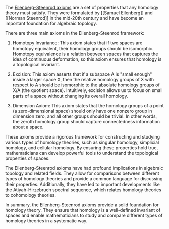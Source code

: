 
The [Eilenberg–Steenrod axioms](https://en.wikipedia.org/wiki/Eilenberg-Steenrod_axioms) are a set of properties that any homology theory must satisfy. They were formulated by [[Samuel Eilenberg]] and [[Norman Steenrod]] in the mid-20th century and have become an important foundation for algebraic topology.

There are three main axioms in the Eilenberg-Steenrod framework:

1. Homotopy Invariance: This axiom states that if two spaces are homotopy equivalent, their homology groups should be isomorphic. Homotopy equivalence is a relation between spaces that captures the idea of continuous deformation, so this axiom ensures that homology is a topological invariant.

2. Excision: This axiom asserts that if a subspace A is "small enough" inside a larger space X, then the relative homology groups of X with respect to A should be isomorphic to the absolute homology groups of X/A (the quotient space). Intuitively, excision allows us to focus on small parts of a space without changing its overall homology.

3. Dimension Axiom: This axiom states that the homology groups of a point (a zero-dimensional space) should only have one nonzero group in dimension zero, and all other groups should be trivial. In other words, the zeroth homology group should capture connectedness information about a space.

These axioms provide a rigorous framework for constructing and studying various types of homology theories, such as singular homology, simplicial homology, and cellular homology. By ensuring these properties hold true, mathematicians can develop powerful tools to understand the topological properties of spaces.

The Eilenberg-Steenrod axioms have had profound implications in algebraic topology and related fields. They allow for comparisons between different types of homology theories and provide a common language for discussing their properties. Additionally, they have led to important developments like the Atiyah-Hirzebruch spectral sequence, which relates homology theories to cohomology theories.

In summary, the Eilenberg-Steenrod axioms provide a solid foundation for homology theory. They ensure that homology is a well-defined invariant of spaces and enable mathematicians to study and compare different types of homology theories in a systematic way.